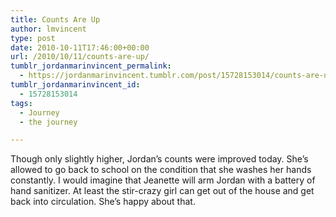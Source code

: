 ```yaml
---
title: Counts Are Up
author: lmvincent
type: post
date: 2010-10-11T17:46:00+00:00
url: /2010/10/11/counts-are-up/
tumblr_jordanmarinvincent_permalink:
  - https://jordanmarinvincent.tumblr.com/post/15728153014/counts-are-up
tumblr_jordanmarinvincent_id:
  - 15728153014
tags:
  - Journey
  - the journey

---
```

Though only slightly higher, Jordan&rsquo;s counts were improved today. She&rsquo;s allowed to go back to school on the condition that she washes her hands constantly. I would imagine that Jeanette will arm Jordan with a battery of hand sanitizer. At least the stir-crazy girl can get out of the house and get back into circulation. She&rsquo;s happy about that.